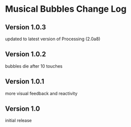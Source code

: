 # Musical Bubbles Change Log

## Version 1.0.3

updated to latest version of Processing (2.0a8)

## Version 1.0.2

bubbles die after 10 touches

## Version 1.0.1

more visual feedback and reactivity

## Version 1.0

initial release
